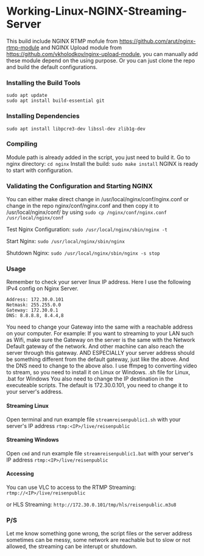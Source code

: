 # Working-Linux-NGINX-Streaming-Server
This build include NGINX RTMP mofule from <a>https://github.com/arut/nginx-rtmp-module</a> and NGINX Upload module from <a>https://github.com/vkholodkov/nginx-upload-module</a>, you can manually add these module depend on the using purpose. Or you can just clone the repo and build the default configurations.

### Installing the Build Tools

    sudo apt update
    sudo apt install build-essential git

### Installing Dependencies

    sudo apt install libpcre3-dev libssl-dev zlib1g-dev


### Compiling

Module path is already added in the script, you just need to build it.
Go to nginx directory: `cd nginx`
Install the build:  `sudo make install`
NGINX is ready to start with configuration.

### Validating the Configuration and Starting NGINX

You can either make direct change in /usr/local/nginx/conf/nginx.conf or change in the repo nginx/conf/nginx.conf and then copy it to /usr/local/nginx/conf/ by using `sudo cp /nginx/conf/nginx.conf /usr/local/nginx/conf`

Test Nginx Configuration: `sudo /usr/local/nginx/sbin/nginx -t`

Start Nginx: `sudo /usr/local/nginx/sbin/nginx`

Shutdown Nginx: `sudo /usr/local/nginx/sbin/nginx -s stop`

### Usage

Remember to check your server linux IP address. Here I use the following IPv4 config on Nginx Server.

    Address: 172.30.0.101
    Netmask: 255.255.0.0
    Gateway: 172.30.0.1
    DNS: 8.8.8.8, 8.4.4,8

You need to change your Gateway into the same with a reachable address on your computer. For example: If you want to streaming to your LAN such as Wifi, make sure the Gateway on the server is the same with the Network Default gateway of the network. And other machine can also reach the server through this gateway. AND ESPECIALLY your server address should be something different from the default gateway, just like the above.
And the DNS need to change to the above also.
I use ffmpeg to converting video to stream, so you need to install it on Linux or Windows.
.sh file for Linux, .bat for Windows
You also need to change the IP destination in the executeable scripts. The default is 172.30.0.101, you need to change it to your server's address.

<h4>Streaming Linux</h4>

Open terminal and run example file `streamreisenpublic1.sh` with your server's IP address `rtmp:<IP>/live/reisenpublic`

<h4>Streaming Windows</h4>

Open `cmd` and run example file `streamreisenpublic1.bat` with your server's IP address `rtmp:<IP>/live/reisenpublic`

<h4>Accessing</h4>

You can use VLC to access to the RTMP Streaming: `rtmp://<IP>/live/reisenpublic`

or HLS Streaming: `http://172.30.0.101/tmp/hls/reisenpublic.m3u8`

### P/S

Let me know something gone wrong, the script files or the server address sometimes can be messy, some network are reachable but to slow or not allowed, the streaming can be interupt or shutdown.